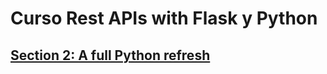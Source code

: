 # Curso Rest APIs with Flask y Python

## [Section 2: A full Python refresh](section_2_a_full_python_review.md)